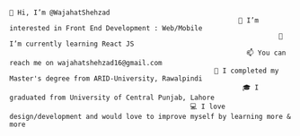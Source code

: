                                                                           👋 Hi, I’m @WajahatShehzad
                                                             👀 I’m interested in Front End Development : Web/Mobile
                                                                       🌱 I’m currently learning React JS
                                                               📫 You can reach me on wajahatshehzad16@gmail.com
                                                       🔬 I completed my Master's degree from ARID-University, Rawalpindi
                                                              🎓 I graduated from University of Central Punjab, Lahore
                                                 💻 I love design/development and would love to improve myself by learning more & more
